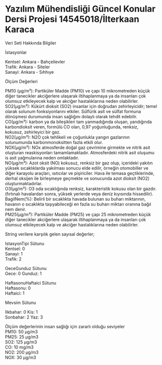 # Yazılım Mühendisliği Güncel Konular Dersi Projesi 14545018/İlterkaan Karaca
Veri Seti Hakkında Bilgiler

İstasyonlar

Kentsel: Ankara - Bahçelievler  
Trafik: Ankara - Siteler  
Sanayi: Ankara - Sıhhıye

Ölçüm Değerleri

PM10 (µg/m³): Partiküler Madde (PM10) ve çapı 10 mikrometreden küçük diğer tanecikler akciğerlere ulaşarak iltihaplanmaya ya da insanları çok olumsuz etkileyecek kalp ve akciğer hastalıklarına neden olabilirler.     
SO2(µg/m³): Kükürt dioksit (SO2) insanlar için doğrudan zehirleyicidir; temel olarak solunum fonksiyonlarını etkiler. Sülfürik asit ve sülfat formuna dönüşmesi durumunda insan sağlığını dolaylı olarak tehdit edebilir.       
CO(µg/m³): karbon ya da bileşikleri tam yanmadığında oluşan, yandığında karbondioksit veren, formülü CO olan, 0,97 yoğunluğunda, renksiz, kokusuz, zehirleyici bir gaz.     
NO2(µg/m³): N2O çok tehlikeli ve çoğunlukla yangın gazlarının solunumunda karbonmonoksitten fazla etkili olur.       
NOX(µg/m³): NOx atmosferde doğal gaz çevrimine girmekte ve nitrik asit oluşturan reaskisyonları tamamlamaktadır. Atmosferdeki nitrik asit oluşumu is asit yağmularına neden omlaktadır.     
NO(µg/m³): Azot oksit (NO) kokusuz, renksiz bir gaz olup, içerideki yakıtın yüksek sıcaklıklarda yakılması sonucu elde edilir, örneğin otomobiller ve diğer karayolu araçları, ısıtıcılar ve pişiriciler. Hava ile temasa geçtiklerinde, derhal oksijen ile birleşmeye geçmekte ve sonucunda azot dioksit (NO2) oluşturmaktadırlar.     
O3(µg/m³): O3 oda sıcaklığında renksiz, karakteristik kokusu olan bir gazdır. (fırtınalı havalardan sonra, yüksek yerlerde veya deniz kıyısında hissedilir).    
BagilNem(%): Belirli bir sıcaklıkta havada bulunan su buharı miktarının, havanın o sıcaklıkta taşıyabileceği en fazla su buharı miktarı oranına bağıl nem denir.    
PM25(µg/m³): Partiküler Madde (PM25) ve çapı 25 mikrometreden küçük diğer tanecikler akciğerlere ulaşarak iltihaplanmaya ya da insanları çok olumsuz etkileyecek kalp ve akciğer hastalıklarına neden olabilirler.

String verilere karşılık gelen sayısal değerler;

IstasyonTipi Sütunu     
Kentsel: 0     
Sanayi: 1   
Trafik: 2

GeceGunduz  Sütunu     
Gece: 0 
Gunduz: 1

HaftasonuHaftaici Sütunu     
Haftasonu: 0    
Haftaici: 1 

Mevsim Sütunu     

Ilkbahar: 0 
Kis: 1  
Sonbahar: 2 
Yaz: 3

Ölçüm değerlerinin insan sağlığı için zararlı olduğu seviyeler  
PM10: 50 µg/m3  
PM25: 25 µg/m3  
SO2: 125 µg/m3  
CO: 10 mg/m3    
NO2: 200 µg/m3  
NOX: 30 µg/m3   

